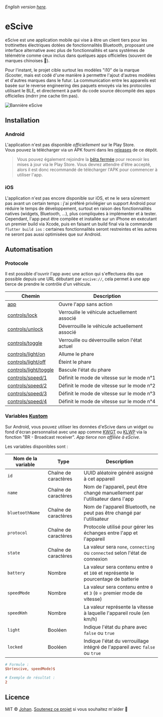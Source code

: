 ###### English version [here](https://github.com/johan-perso/escive/blob/main/README.md).

# eScive

eScive est une application mobile qui vise à être un client tiers pour les trottinettes électriques dotées de fonctionnalités Bluetooth, proposant une interface alternative avec plus de fonctionnalités et sans systèmes de télémétrie comme ceux inclus dans quelques apps officielles (souvent de marques chinoises 👀).

Pour l'instant, le projet cible surtout les modèles "i10" de la marque iScooter, mais est codé d'une manière à permettre l'ajout d'autres modèles et d'autres marques dans le futur.
La communication entre les appareils est basée sur le reverse engineering des paquets envoyés via les protocoles utilisant le BLE, et directement à partir du code source décompilé des apps officielles (mdrrr jme cache tlm pas).

![Bannière eScive](https://r2.johanstick.fr/illustrationsdevs/escive/shots_fr_16_10.png)

## Installation

### Android

L'application n'est pas disponible *officiellement* sur le Play Store.  
Vous pouvez la télécharger via un APK fourni dans les [releases](https://github.com/johan-perso/escive/releases) de ce dépôt.

> Vous pouvez également rejoindre la [bêta fermée](https://johanstick.fr/escive-fr-androidbeta) pour recevoir les mises à jour via le Play Store. Vous devrez attendre d'être accepté, alors il est donc recommandé de télécharger l'APK pour commencer à utiliser l'app.

### iOS

L'application n'est pas encore disponible sur iOS, et ne le sera sûrement pas avant un certain temps : j'ai préféré privilégier un support Android pour réduire le temps de développement, surtout en raison des fonctionnalités natives (widgets, Bluetooth, ...), plus compliquées à implémenter et à tester.
Cependant, l'app peut être compilée et installée sur un iPhone en exécutant un premier build via Xcode, puis en faisant un build final via la commande `flutter build ios` : certaines fonctionnalités seront restreintes et les autres ne seront pas aussi optimisées que sur Android.

## Automatisation

### Protocole

Il est possible d'ouvrir l'app avec une action qui s'effectuera dès que possible depuis une URL débutant par `escive://`, cela permet à une app tierce de prendre le contrôle d'un véhicule.

| Chemin                                                      | Description                                                         |
| ----------------------------------------------------------- | ------------------------------------------------------------------- |
| [app](escive://app)                                         | Ouvre l'app sans action                                             |
| [controls/lock](escive://controls/lock)                     | Verrouille le véhicule actuellement associé                         |
| [controls/unlock](escive://controls/unlock)                 | Déverrouille le véhicule actuellement associé                       |
| [controls/toggle](escive://controls/toggle)                 | Verrouille ou déverrouille selon l'état actuel                      |
| [controls/light/on](escive://controls/light/on)             | Allume le phare                                                     |
| [controls/light/off](escive://controls/light/off)           | Éteint le phare                                                     |
| [controls/light/toggle](escive://controls/light/toggle)     | Bascule l'état du phare                                             |
| [controls/speed/1](escive://controls/speed/1)               | Définit le mode de vitesse sur le mode n°1                          |
| [controls/speed/2](escive://controls/speed/2)               | Définit le mode de vitesse sur le mode n°2                          |
| [controls/speed/3](escive://controls/speed/3)               | Définit le mode de vitesse sur le mode n°3                          |
| [controls/speed/4](escive://controls/speed/4)               | Définit le mode de vitesse sur le mode n°4                          |

### Variables [Kustom](https://docs.kustom.rocks/docs/reference/functions/br)

Sur Android, vous pouvez utiliser les données d'eScive dans un widget ou fond d'écran personnalisé avec une app comme [KWGT](https://docs.kustom.rocks/#kwgt) ou [KLWP](https://docs.kustom.rocks/#klwp) via la fonction "BR - Broadcast receiver". *App tierce non affiliée à eScive*.

Les variables disponibles sont :

| Nom de la variable     | Type                  | Description                                                                         |
| ---------------------- | --------------------- | ----------------------------------------------------------------------------------- |
| `id`                   | Chaîne de caractères  | UUID aléatoire généré assigné à cet appareil                                        |
| `name`                 | Chaîne de caractères  | Nom de l'appareil, peut être changé manuellement par l'utilisateur dans l'app       |
| `bluetoothName`        | Chaîne de caractères  | Nom de l'appareil Bluetooth, ne peut pas être changé par l'utilisateur              |
| `protocol`             | Chaîne de caractères  | Protocole utilisé pour gérer les échanges entre l'app et l'appareil                 |
| `state`                | Chaîne de caractères  | La valeur sera `none`, `connecting` ou `connected` selon l'état de connexion        |
| `battery`              | Nombre                | La valeur sera contenu entre `0` et `100` et représente le pourcentage de batterie  |
| `speedMode`            | Nombre                | La valeur sera contenu entre `0` et `3` (`0` = premier mode de vitesse)             |
| `speedKmh`             | Nombre                | La valeur représente la vitesse à laquelle l'appareil roule (en km/h)               |
| `light`                | Booléen               | Indique l'état du phare avec `false` ou `true`                                      |
| `locked`               | Booléen               | Indique l'état du verrouillage intégré de l'appareil avec `false` ou `true`         |

```ini
# Formule :
$br(escive, speedMode)$

# Exemple de résultat :
2
```

## Licence

MIT © [Johan](https://johanstick.fr). [Soutenez ce projet](https://johanstick.fr/#donate) si vous souhaitez m'aider 💙